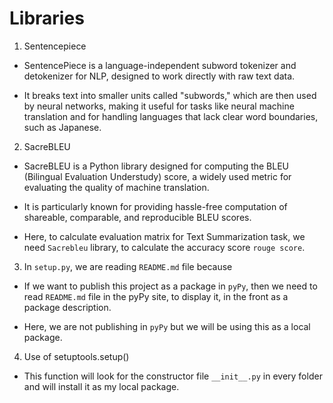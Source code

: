 
# Libraries 

1. Sentencepiece

- SentencePiece is a language-independent subword tokenizer and detokenizer for NLP, designed to work directly with raw text data. 

- It breaks text into smaller units called "subwords," which are then used by neural networks, making it useful for tasks like neural machine translation and for handling languages that lack clear word boundaries, such as Japanese.


2. SacreBLEU

- SacreBLEU is a Python library designed for computing the BLEU (Bilingual Evaluation Understudy) score, a widely used metric for evaluating the quality of machine translation.

- It is particularly known for providing hassle-free computation of shareable, comparable, and reproducible BLEU scores.

- Here, to calculate evaluation matrix for Text Summarization task, we need `Sacrebleu` library, to calculate the accuracy score `rouge score`.


3. In `setup.py`, we are reading `README.md` file because  

- If we want to publish this project as a package in `pyPy`, then we need to read `README.md` file in the pyPy site, to display it, in the front as a package description. 

- Here, we are not publishing in `pyPy` but we will be using this as a local package. 


4. Use of setuptools.setup() 

- This function will look for the constructor file `__init__.py` in every folder and will install it as my local package.